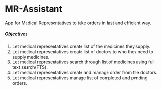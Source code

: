 # MR-Assistant
App for Medical Representatives to take orders in fast and efficient way.

##### Objectives
1.  Let medical representatives create list of the medicines they supply.
2. Let medical representatives create list of doctors to who they need to supply medicines.
3. Let medical representatives search through list of medicines using full text search(FTS).
4. Let medical representatives create and manage order from the doctors.
5. Let medical representatives manage list of completed and pending orders.
